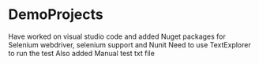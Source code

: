 # DemoProjects
Have worked on visual studio code and added Nuget packages for Selenium webdriver, selenium support and Nunit
Need to use TextExplorer to run the test
Also added Manual test txt file
